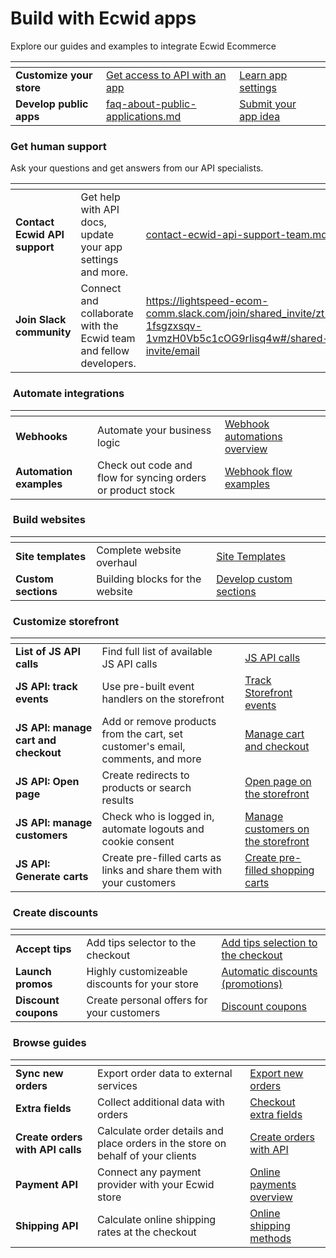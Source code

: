 # Build with Ecwid apps

Explore our guides and examples to integrate Ecwid Ecommerce

<table data-card-size="large" data-view="cards"><thead><tr><th></th><th></th><th></th><th data-hidden></th></tr></thead><tbody><tr><td><strong>Customize your store</strong></td><td><a href="get-started/set-up-your-dev-environment-in-ecwid.md">Get access to API with an app</a></td><td><a href="develop-apps/app-settings.md">Learn app settings</a></td><td><h4></h4></td></tr><tr><td><strong>Develop public apps</strong></td><td><a data-mention href="launch-apps/faq-about-public-applications.md">faq-about-public-applications.md</a></td><td><a href="https://portal.ecwid.com/en-us/app-market-request">Submit your app idea</a></td><td><h4></h4></td></tr></tbody></table>

### Get human support

Ask your questions and get answers from our API specialists.&#x20;

<table data-card-size="large" data-view="cards"><thead><tr><th></th><th></th><th data-hidden data-card-target data-type="content-ref"></th><th data-hidden data-card-cover data-type="files"></th></tr></thead><tbody><tr><td><strong>Contact Ecwid API support</strong></td><td>Get help with API docs, update your app settings and more.</td><td><a href="contact-ecwid-api-support-team.md">contact-ecwid-api-support-team.md</a></td><td></td></tr><tr><td><strong>Join Slack community</strong></td><td>Connect and collaborate with the Ecwid team and fellow developers.</td><td><a href="https://lightspeed-ecom-comm.slack.com/join/shared_invite/zt-1fsgzxsqv-1vmzH0Vb5c1cOG9rIisq4w#/shared-invite/email">https://lightspeed-ecom-comm.slack.com/join/shared_invite/zt-1fsgzxsqv-1vmzH0Vb5c1cOG9rIisq4w#/shared-invite/email</a></td><td></td></tr></tbody></table>

### <img src=".gitbook/assets/Icon_WEBH (1).png" alt="" data-size="line"> Automate integrations

<table data-view="cards"><thead><tr><th></th><th></th><th data-hidden data-card-target data-type="content-ref"></th><th data-hidden data-card-cover data-type="files"></th></tr></thead><tbody><tr><td><strong>Webhooks</strong></td><td>Automate your business logic</td><td><a href="https://app.gitbook.com/s/Q47kAA1WxNIuWGKG5OiB/">Webhook automations overview</a></td><td></td></tr><tr><td><strong>Automation examples</strong></td><td>Check out code and flow for syncing orders or product stock</td><td><a href="https://app.gitbook.com/s/Q47kAA1WxNIuWGKG5OiB/webhook-flow-examples">Webhook flow examples</a></td><td></td></tr></tbody></table>

### <img src=".gitbook/assets/Icon_IS.png" alt="" data-size="line"> Build websites

<table data-view="cards"><thead><tr><th></th><th></th><th data-hidden data-card-target data-type="content-ref"></th><th data-hidden data-card-cover data-type="files"></th></tr></thead><tbody><tr><td><strong>Site templates</strong></td><td>Complete website overhaul</td><td><a href="https://app.gitbook.com/o/7RBnM4uFCrMwAT24ojPQ/s/kP7oeJaJ4GqXzYswT5rn/">Site Templates</a></td><td></td></tr><tr><td><strong>Custom sections</strong></td><td>Building blocks for the website</td><td><a href="https://app.gitbook.com/s/kP7oeJaJ4GqXzYswT5rn/develop-custom-sections">Develop custom sections</a></td><td></td></tr></tbody></table>

### <img src=".gitbook/assets/Icon_JS.png" alt="" data-size="line"> Customize storefront

<table data-view="cards"><thead><tr><th></th><th></th><th data-hidden data-card-cover data-type="files"></th><th data-hidden data-card-target data-type="content-ref"></th></tr></thead><tbody><tr><td><strong>List of JS API calls</strong></td><td>Find full list of available JS API calls</td><td></td><td><a href="https://app.gitbook.com/s/G9n5VxMY9T0Ob3D56PSD/api-calls-list/js-api-calls">JS API calls</a></td></tr><tr><td><strong>JS API: track events</strong></td><td>Use pre-built event handlers on the storefront</td><td></td><td><a href="https://app.gitbook.com/s/aRJpOy0U8IpbjUfcox4D/track-storefront-events">Track Storefront events </a></td></tr><tr><td><strong>JS API: manage cart and checkout</strong></td><td>Add or remove products from the cart, set customer's email, comments, and more</td><td></td><td><a href="https://app.gitbook.com/s/aRJpOy0U8IpbjUfcox4D/manage-cart-and-checkout">Manage cart and checkout</a></td></tr><tr><td><strong>JS API: Open page</strong></td><td>Create redirects to products or search results</td><td></td><td><a href="https://app.gitbook.com/s/aRJpOy0U8IpbjUfcox4D/open-page-on-the-storefront">Open page on the storefront</a></td></tr><tr><td><strong>JS API: manage customers</strong></td><td>Check who is logged in, automate logouts and cookie consent</td><td></td><td><a href="https://app.gitbook.com/s/aRJpOy0U8IpbjUfcox4D/manage-customers-on-the-storefront">Manage customers on the storefront</a></td></tr><tr><td><strong>JS API: Generate carts</strong></td><td>Create pre-filled carts as links and share them with your customers</td><td></td><td><a href="https://app.gitbook.com/s/aRJpOy0U8IpbjUfcox4D/manage-cart-and-checkout/create-pre-filled-shopping-carts">Create pre-filled shopping carts</a></td></tr></tbody></table>

### <img src=".gitbook/assets/Icon_DISC.png" alt="" data-size="line"> Create discounts

<table data-view="cards"><thead><tr><th></th><th></th><th data-hidden data-card-target data-type="content-ref"></th></tr></thead><tbody><tr><td><strong>Accept tips</strong></td><td>Add tips selector to the checkout</td><td><a href="https://app.gitbook.com/s/pZxwtrnfjGn9RK75zT5A/add-tips-or-surcharges-to-the-store/add-tips-selection-to-the-checkout">Add tips selection to the checkout</a></td></tr><tr><td><strong>Launch promos</strong></td><td>Highly customizeable discounts for your store</td><td><a href="https://app.gitbook.com/s/pZxwtrnfjGn9RK75zT5A/add-discounts-to-the-store/automatic-discounts-promotions">Automatic discounts (promotions)</a></td></tr><tr><td><strong>Discount coupons</strong></td><td>Create personal offers for your customers</td><td><a href="https://app.gitbook.com/s/pZxwtrnfjGn9RK75zT5A/add-discounts-to-the-store/discount-coupons">Discount coupons</a></td></tr></tbody></table>

### <img src=".gitbook/assets/Icon_GUIDE.png" alt="" data-size="line"> Browse guides

<table data-view="cards"><thead><tr><th></th><th></th><th data-hidden data-card-target data-type="content-ref"></th></tr></thead><tbody><tr><td><strong>Sync new orders</strong></td><td>Export order data to external services</td><td><a href="https://app.gitbook.com/s/Q47kAA1WxNIuWGKG5OiB/webhook-flow-examples/export-new-orders">Export new orders</a></td></tr><tr><td><strong>Extra fields</strong></td><td>Collect additional data with orders</td><td><a href="https://app.gitbook.com/s/G9n5VxMY9T0Ob3D56PSD/rest-api/checkout-extra-fields">Checkout extra fields</a></td></tr><tr><td><strong>Create orders with API calls</strong></td><td>Calculate order details and place orders in the store on behalf of your clients</td><td><a href="https://app.gitbook.com/s/8xUkPDCuzQWLl6UNGycb/create-orders-with-api">Create orders with API</a></td></tr><tr><td><strong>Payment API</strong></td><td>Connect any payment provider with your Ecwid store</td><td><a href="https://app.gitbook.com/s/bMnrDOrph8biE23TpY18/online-payments/online-payments-overview">Online payments overview</a></td></tr><tr><td><strong>Shipping API</strong></td><td>Calculate online shipping rates at the checkout</td><td><a href="https://app.gitbook.com/s/cWmzYXlT3xoxJWhnfWCX/online-shipping-methods">Online shipping methods</a></td></tr></tbody></table>
